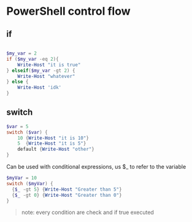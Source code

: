 
# PowerShell control flow

## if 

```PowerShell

$my_var = 2
if ($my_var -eq 2){
    Write-Host "it is true"
} elseif($my_var -gt 2) {
    Write-Host "whatever"
} else {
    Write-Host 'idk'
}
```
## switch


```PowerShell
$var = 5
switch ($var) {
    10 {Write-Host "it is 10"}
    5  {Write-Host "it is 5"}
    default {Write-Host "other"}
}
```

Can be used with conditional expressions, us $_ to refer to the variable


```PowerShell
$myVar = 10
switch ($myVar) {
  {$_ -gt 5} {Write-Host "Greater than 5"}
  {$_ -gt 0} {Write-Host "Greater than 0"}
}
```
>note: every condition are check and if true executed
